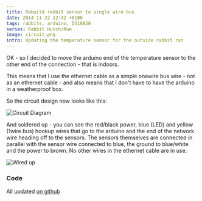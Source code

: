 ```yaml
---
title: Rebuild rabbit sensor to single wire bus
date: 2014-11-22 12:42 +0100
tags: rabbits, arduino, DS18B20
series: Rabbit Hutch/Run
image: circuit.png
intro: Updating the temperature sensor for the outside rabbit run
---
```


OK - so I decided to move the arduino end of the temperature sensor to the other end of the connection - that is indoors.

This means that I use the ethernet cable as a simple onewire bus wire - not as an ethernet cable - and also means that I don't have to
have the arduino in a weatherproof box.

So the circuit design now looks like this:

![Circuit Diagram](/images/posts/2014/11/circuit.png)

And soldered up - you can see the red/black power, blue (LED) and yellow (1wire bus) hookup wires that go to the arduino and the end of the network wire heading off to the sensors. The sensors themselves are connected in parallel with the sensor wire connected to blue, the ground to blue/white and the power to brown. No other wires in the ethernet cable are in use.

![Wired up](/images/posts/2014/11/breadboard.jpg)

### Code

All updated [on github](https://github.com/chrissearle/rabbit-temperatures)
